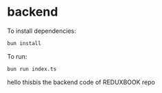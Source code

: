 # backend

To install dependencies:

```bash
bun install
```

To run:

```bash
bun run index.ts
```

hello thisbis the backend code of REDUXBOOK repo 


